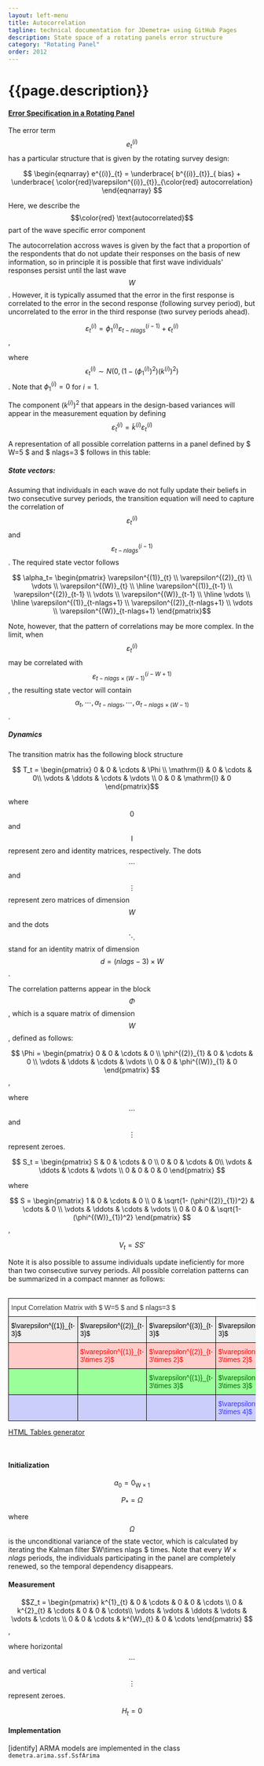 ```yaml
---
layout: left-menu
title: Autocorrelation
tagline: technical documentation for JDemetra+ using GitHub Pages
description: State space of a rotating panels error structure
category: "Rotating Panel"
order: 2012
---
```


# {{page.description}}

#### [Error Specification in a Rotating Panel](../implementations/rotatingPanel_ssf0.html)

The error term $$e^{(i)}_{t}$$ has a particular structure
that is given by the rotating survey design:

$$
\begin{eqnarray}
e^{(i)}_{t} = \underbrace{ b^{(i)}_{t}}_{ bias} + \underbrace{ \color{red}\varepsilon^{(i)}_{t}}_{\color{red} autocorrelation}
\end{eqnarray}
$$

Here, we describe the $$\color{red} \text{autocorrelated}$$ part of the wave specific error component

The autocorrelation accross waves is given by the fact that a proportion of the respondents that do not update their responses on the basis of new information, so 
in principle it is possible that first wave individuals' responses persist until the last wave $$W$$. However, it is typically assumed that 
the error in the first response is correlated to the error in the second response (following survey period), but uncorrelated to the error 
in the third response (two survey periods ahead). 

$$ \varepsilon^{(i)}_{t} = \phi^{(i)}_{1} \varepsilon^{(i-1)}_{t-nlags} + \epsilon^{(i)}_{t}$$, 

where $$\epsilon^{(i)}_{t} \sim N\left(0, (1-(\phi^{(i)}_{1})^{2})(k^{(i)})^{2}  \right) $$. Note 
that $\phi^{(i)}_{1}=0$ for  $i=1$. 

The component $(k^{(i)})^{2}$ that appears in the design-based variances will appear in the measurement 
equation by defining $$ \tilde{\varepsilon}^{(i)}_{t}= \tilde{k}^{(i)} \varepsilon^{(i)}_{t} $$



A representation of all possible correlation patterns in a panel defined by $ W=5 $ and $ nlags=3 $ follows in this table:

 


##### State vectors: 
Assuming that individuals in each wave do not fully update their beliefs in two consecutive survey periods, the transition equation 
will need to capture the correlation of $$\varepsilon^{(i)}_{t}$$  and $$\varepsilon^{(i-1)}_{t-nlags}$$. The required state 
vector follows
 
$$ \alpha_t= \begin{pmatrix} \varepsilon^{(1)}_{t}  \\ \varepsilon^{(2)}_{t} \\ \vdots \\ \varepsilon^{(W)}_{t} \\ \hline \varepsilon^{(1)}_{t-1}  \\ \varepsilon^{(2)}_{t-1} \\ \vdots \\ \varepsilon^{(W)}_{t-1}
\\ \hline \vdots \\ \hline \varepsilon^{(1)}_{t-nlags+1} \\ \varepsilon^{(2)}_{t-nlags+1}   \\ \vdots \\ \varepsilon^{(W)}_{t-nlags+1}  \end{pmatrix}$$  

Note, however, that the pattern of correlations may be more complex. In the limit, when $$\varepsilon^{(i)}_{t}$$  may be correlated
with $$\varepsilon^{(i-W+1)}_{t-nlags\times(W-1)}$$, the resulting state vector will contain $$\alpha_t, \cdots, \alpha_{t-nlags}, \cdots, \alpha_{t-nlags\times(W-1) }$$. 


##### Dynamics

The transition matrix has the following block structure

$$ T_t = \begin{pmatrix} 0 & 0 & \cdots &  \Phi \\  \mathrm{I} & 0 & \cdots &  0\\ \vdots & \ddots & \cdots & \vdots \\ 0 & 0 & \mathrm{I} & 0 \end{pmatrix}$$

where $$0$$ and $$\mathrm{I}$$ represent zero and identity matrices, respectively. The dots  $$\cdots$$   and   $$\vdots$$    represent 
zero matrices of dimension $$W$$ and the dots   $$\ddots$$   stand for an identity matrix of dimension $$ d =(nlags - 3)\times W $$.  

The correlation patterns appear in the block $$\Phi$$, which is a square matrix of dimension $$W $$, defined as follows:


$$ \Phi = \begin{pmatrix}  0 & 0 & \cdots & 0  \\ \phi^{(2)}_{1} &  0 & \cdots & 0 \\ \vdots &  \ddots & \cdots & \vdots \\ 0 &  0 &  \phi^{(W)}_{1} & 0 \end{pmatrix} $$,


where   $$ \cdots $$   and   $$ \vdots $$    represent zeroes.


$$ S_t = \begin{pmatrix} S & 0 & \cdots & 0 \\  0 & 0 & \cdots &  0\\ \vdots & \ddots & \cdots & \vdots \\ 0 & 0 & 0 & 0 \end{pmatrix} $$


where  


$$ S = \begin{pmatrix}  1 & 0 & \cdots & 0  \\ 0 &  \sqrt{1- (\phi^{(2)}_{1})^2}  & \cdots & 0 \\ \vdots &  \ddots & \cdots & \vdots \\ 0 &  0 &  0 & \sqrt{1-(\phi^{(W)}_{1})^2}  \end{pmatrix} $$,

$$ V_t = S S' $$


Note it is also possible to assume individuals update ineficiently for more than two consecutive survey periods. All possible correlation 
patterns can be summarized in a compact manner as follows:

<br/>
<style type="text/css">
.tg  {border-collapse:collapse;border-spacing:0;border-color:#ccc;margin:0px auto;}
.tg td{font-family:Arial, sans-serif;font-size:14px;padding:10px 5px;border-style:solid;border-width:1px;overflow:hidden;word-break:normal;border-color:#ccc;color:#333;background-color:#fff;}
.tg th{font-family:Arial, sans-serif;font-size:14px;font-weight:normal;padding:10px 5px;border-style:solid;border-width:1px;overflow:hidden;word-break:normal;border-color:#ccc;color:#333;background-color:#f0f0f0;}
.tg .tg-zhlz{background-color:#9aff99;color:#fe0000;border-color:#000000;text-align:left;vertical-align:top}
.tg .tg-4fps{background-color:#efefef;color:#000000;border-color:#000000;text-align:left;vertical-align:top}
.tg .tg-64au{background-color:#ffffff;color:#3531ff;border-color:#c0c0c0;text-align:left;vertical-align:top}
.tg .tg-vq2r{background-color:#ffccc9;color:#000000;border-color:#000000;text-align:left;vertical-align:top}
.tg .tg-2iub{background-color:#efefef;color:#000000;border-color:#000000;text-align:left;vertical-align:top}
.tg .tg-ephz{background-color:#ffffff;color:#32cb00;border-color:#c0c0c0;text-align:left;vertical-align:top}
.tg .tg-msbt{background-color:#cbcefb;color:#fe0000;border-color:#000000;text-align:left;vertical-align:top}
.tg .tg-h7fs{background-color:#9aff99;color:#000000;border-color:#000000;text-align:left;vertical-align:top}
.tg .tg-ajer{background-color:#ffccc9;color:#3531ff;border-color:#000000;text-align:left;vertical-align:top}
.tg .tg-hc6b{background-color:#efefef;color:#3531ff;border-color:#000000;text-align:left;vertical-align:top}
.tg .tg-ns90{background-color:#ffccc9;color:#036400;border-color:#000000;text-align:left;vertical-align:top}
.tg .tg-dn45{background-color:#ffffff;color:#fe0000;border-color:#c0c0c0;text-align:left;vertical-align:top}
.tg .tg-iks7{background-color:#ffffff;border-color:#000000;text-align:left;vertical-align:top}
.tg .tg-f6zi{background-color:#efefef;color:#fe0000;border-color:#000000;text-align:left;vertical-align:top}
.tg .tg-9gyk{background-color:#efefef;color:#036400;border-color:#000000;text-align:left;vertical-align:top}
.tg .tg-alwn{background-color:#ffffff;color:#000000;border-color:#c0c0c0;text-align:left;vertical-align:top}
.tg .tg-lzr2{background-color:#ffccc9;color:#fe0000;border-color:#000000;text-align:left;vertical-align:top}
.tg .tg-usd3{background-color:#9aff99;color:#036400;border-color:#000000;text-align:left;vertical-align:top}
.tg .tg-817c{background-color:#9aff99;color:#3531ff;border-color:#000000;text-align:left;vertical-align:top}
.tg .tg-zjti{background-color:#cbcefb;color:#000000;border-color:#000000;text-align:left;vertical-align:top}
.tg .tg-7hn9{background-color:#cbcefb;color:#036400;border-color:#000000;text-align:left;vertical-align:top}
.tg .tg-kqhi{background-color:#cbcefb;color:#3531ff;border-color:#000000;text-align:left;vertical-align:top}
.tg-sort-header::-moz-selection{background:0 0}.tg-sort-header::selection{background:0 0}.tg-sort-header{cursor:pointer}.tg-sort-header:after{content:'';float:right;margin-top:7px;border-width:0 5px 5px;border-style:solid;border-color:#404040 transparent;visibility:hidden}.tg-sort-header:hover:after{visibility:visible}.tg-sort-asc:after,.tg-sort-asc:hover:after,.tg-sort-desc:after{visibility:visible;opacity:.4}.tg-sort-desc:after{border-bottom:none;border-width:5px 5px 0}@media screen and (max-width: 767px) {.tg {width: auto !important;}.tg col {width: auto !important;}.tg-wrap {overflow-x: auto;-webkit-overflow-scrolling: touch;margin: auto 0px;}}</style>
<div class="tg-wrap"><table id="tg-qig81" class="tg">
  <tr>
    <th class="tg-iks7" colspan="4">Input Correlation Matrix with $ W=5 $ and $ nlags=3 $</th>
    <th class="tg-4fps">$\varepsilon^{(1)}_{t}$</th>
    <th class="tg-4fps">$\varepsilon^{(2)}_{t}$</th>
    <th class="tg-4fps">$\varepsilon^{(3)}_{t}$</th>
    <th class="tg-4fps">$\varepsilon^{(4)}_{t}$</th>
    <th class="tg-4fps">$\varepsilon^{(5)}_{t}$</th>
  </tr>
  <tr>
    <td class="tg-2iub">$\varepsilon^{(1)}_{t-3}$</td>
    <td class="tg-2iub">$\varepsilon^{(2)}_{t-3}$ </td>
    <td class="tg-2iub">$\varepsilon^{(3)}_{t-3}$</td>
    <td class="tg-2iub">$\varepsilon^{(4)}_{t-3}$</td>
    <td class="tg-wltw">0</td>
    <td class="tg-alwn">$\phi^{2}_{1}$</td>
    <td class="tg-alwn">$\phi^{3}_{1}$</td>
    <td class="tg-alwn">$\phi^{4}_{1}$</td>
    <td class="tg-alwn">$\phi^{5}_{1}$</td>
  </tr>
  <tr>
    <td class="tg-lzr2"></td>
    <td class="tg-lzr2">$\varepsilon^{(1)}_{t-3\times 2}$</td>
    <td class="tg-lzr2">$\varepsilon^{(2)}_{t-3\times 2}$</td>
    <td class="tg-lzr2">$\varepsilon^{(3)}_{t-3\times 2}$</td>
    <td class="tg-dn45">0</td>
    <td class="tg-dn45">0</td>
    <td class="tg-dn45">$\phi^{3}_{2}$</td>
    <td class="tg-dn45">$\phi^{4}_{2}$</td>
    <td class="tg-dn45">$\phi^{5}_{2}$</td>
  </tr>
  <tr>
    <td class="tg-usd3"></td>
    <td class="tg-usd3"></td>
    <td class="tg-usd3">$\varepsilon^{(1)}_{t-3\times 3}$</td>
    <td class="tg-usd3">$\varepsilon^{(2)}_{t-3\times 3}$</td>
    <td class="tg-ephz">0</td>
    <td class="tg-ephz">0</td>
    <td class="tg-ephz">0</td>
    <td class="tg-ephz">$\phi^{4}_{3}$</td>
    <td class="tg-ephz">$\phi^{5}_{3}$</td>
  </tr>
  <tr>
    <td class="tg-zjti"></td>
    <td class="tg-msbt"></td>
    <td class="tg-7hn9"></td>
    <td class="tg-kqhi">$\varepsilon^{(1)}_{t-3\times 4}$</td>
    <td class="tg-64au">0</td>
    <td class="tg-64au">0</td>
    <td class="tg-64au">0</td>
    <td class="tg-64au">0</td>
    <td class="tg-64au">$\phi^{5}_{1}$</td>
  </tr>
</table></div>
<script charset="utf-8">var TGSort=window.TGSort||function(n){"use strict";function r(n){return n.length}function t(n,t){if(n)for(var e=0,a=r(n);a>e;++e)t(n[e],e)}function e(n){return n.split("").reverse().join("")}function a(n){var e=n[0];return t(n,function(n){for(;!n.startsWith(e);)e=e.substring(0,r(e)-1)}),r(e)}function o(n,r){return-1!=n.map(r).indexOf(!0)}function u(n,r){return function(t){var e="";return t.replace(n,function(n,t,a){return e=t.replace(r,"")+"."+(a||"").substring(1)}),l(e)}}function i(n){var t=l(n);return!isNaN(t)&&r(""+t)+1>=r(n)?t:NaN}function s(n){var e=[];return t([i,m,g],function(t){var a;r(e)||o(a=n.map(t),isNaN)||(e=a)}),e}function c(n){var t=s(n);if(!r(t)){var o=a(n),u=a(n.map(e)),i=n.map(function(n){return n.substring(o,r(n)-u)});t=s(i)}return t}function f(n){var r=n.map(Date.parse);return o(r,isNaN)?[]:r}function v(n,r){r(n),t(n.childNodes,function(n){v(n,r)})}function d(n){var r,t=[],e=[];return v(n,function(n){var a=n.nodeName;"TR"==a?(r=[],t.push(r),e.push(n)):("TD"==a||"TH"==a)&&r.push(n)}),[t,e]}function p(n){if("TABLE"==n.nodeName){for(var e=d(n),a=e[0],o=e[1],u=r(a),i=u>1&&r(a[0])<r(a[1])?1:0,s=i+1,v=a[i],p=r(v),l=[],m=[],g=[],h=s;u>h;++h){for(var N=0;p>N;++N){r(m)<p&&m.push([]);var T=a[h][N],C=T.textContent||T.innerText||"";m[N].push(C.trim())}g.push(h-s)}var L="tg-sort-asc",E="tg-sort-desc",b=function(){for(var n=0;p>n;++n){var r=v[n].classList;r.remove(L),r.remove(E),l[n]=0}};t(v,function(n,t){l[t]=0;var e=n.classList;e.add("tg-sort-header"),n.addEventListener("click",function(){function n(n,r){var t=d[n],e=d[r];return t>e?a:e>t?-a:a*(n-r)}var a=l[t];b(),a=1==a?-1:+!a,a&&e.add(a>0?L:E),l[t]=a;var i=m[t],v=function(n,r){return a*i[n].localeCompare(i[r])||a*(n-r)},d=c(i);(r(d)||r(d=f(i)))&&(v=n);var p=g.slice();p.sort(v);for(var h=null,N=s;u>N;++N)h=o[N].parentNode,h.removeChild(o[N]);for(var N=s;u>N;++N)h.appendChild(o[s+p[N-s]])})})}}var l=parseFloat,m=u(/^(?:\s*)([+-]?(?:\d+)(?:,\d{3})*)(\.\d*)?$/g,/,/g),g=u(/^(?:\s*)([+-]?(?:\d+)(?:\.\d{3})*)(,\d*)?$/g,/\./g);n.addEventListener("DOMContentLoaded",function(){for(var t=n.getElementsByClassName("tg"),e=0;e<r(t);++e)try{p(t[e])}catch(a){}})}(document);</script>


[HTML Tables generator](https://www.tablesgenerator.com/html_tables)
	
<br/>

#### Initialization 

$$ a_0 =  \mathrm{0_{W \times 1}}$$

$$ P_*=    \Omega $$

where $$ \Omega $$ is the unconditional variance of the state vector, which is 
calculated by iterating the Kalman filter $W\times nlags $ times. Note that every $W\times nlags$  periods, the
individuals participating in the panel are completely renewed, so the temporal dependency disappears.

#### Measurement

 
$$Z_t = \begin{pmatrix}  k^{1}_{t} & 0  & \cdots & 0 &  0 & \cdots   \\ 0 &  k^{2}_{t} & \cdots & 0 &  0 & \cdots\\ \vdots &  \vdots & \ddots & \vdots & \vdots & \cdots  \\ 0 &  0 & \cdots  &   k^{W}_{t} &   0 & \cdots  \end{pmatrix} $$,

where  horizontal $$ \cdots$$  and vertical $$ \vdots$$  represent zeroes. 

$$ H_t = 0 $$

 
 

#### Implementation

[identify]
ARMA models are implemented in the class `demetra.arima.ssf.SsfArima`

